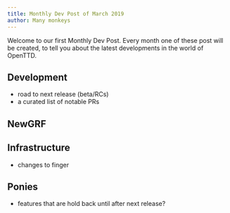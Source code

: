 ```yaml
---
title: Monthly Dev Post of March 2019
author: Many monkeys
---
```


Welcome to our first Monthly Dev Post.
Every month one of these post will be created, to tell you about the latest developments in the world of OpenTTD.

## Development
- road to next release (beta/RCs)
- a curated list of notable PRs

## NewGRF

## Infrastructure
- changes to finger

## Ponies
- features that are hold back until after next release?
